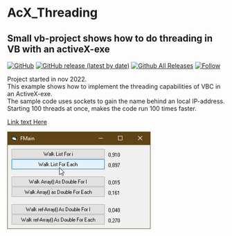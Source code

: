 # AcX_Threading  
## Small vb-project shows how to do threading in VB with an activeX-exe  

[![GitHub](https://img.shields.io/github/license/OlimilO1402/AcX_Threading?style=plastic)](https://github.com/OlimilO1402/AcX_Threading/blob/master/LICENSE) 
[![GitHub release (latest by date)](https://img.shields.io/github/v/release/OlimilO1402/AcX_Threading?style=plastic)](https://github.com/OlimilO1402/AcX_Threading/releases/latest)
[![Github All Releases](https://img.shields.io/github/downloads/OlimilO1402/AcX_Threading/total.svg)](https://github.com/OlimilO1402/AcX_Threading/releases/download/v1.0.0/AcXThreading_v1.0.0.zip)
[![Follow](https://img.shields.io/github/followers/OlimilO1402.svg?style=social&label=Follow&maxAge=2592000)](https://github.com/OlimilO1402/AcX_Threading/watchers)

Project started in nov 2022.  
This example shows how to implement the threading capabilities of VBC in an ActiveX-exe.  
The sample code uses sockets to gain the name behind an local IP-address.
Starting 100 threads at once, makes the code run 100 times faster.

[Link text Here](https://link-url-here.org) 

![IEnumVarImpl Image](Resources/IEnumVarImpl.png "IEnumVarImpl Image")
